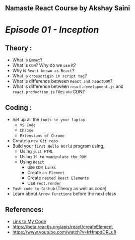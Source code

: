 ## Namaste React Course by Akshay Saini

# _Episode 01 - Inception_

## Theory :

- What is `Emmet`?
- What is `CDN`? Why do we `use` it?
- Why is `React known as React`?
- What is `crossorigin in script tag`?
- What is difference between `React and ReactDOM`?
- What is difference between `react.development.js` and `react.production.js` files via CDN?

## Coding :

- Set up all the `tools in your laptop`
  - `VS Code`
  - `Chrome`
  - `Extensions of Chrome`
- Create a `new Git repo`
- Build your `first Hello World` program using,
  - Using `just HTML`
  - Using `JS to manipulate the DOM`
  - Using `React`
    - use `CDN Links`
    - Create `an Element`
    - Create `nested React Elements`
    - Use `root.render`
- `Push code to Github` (Theory as well as code)
- Learn about `Arrow Functions` before the next class

## References:

- [Link to My Code](https://github.com/vermaa12/NamasteReact/commit/303232a8e093845bd39295c0828d7cd8ed5b6323)
- https://beta.reactjs.org/apis/react/createElement
- https://www.youtube.com/watch?v=IrHmpdORLu8
